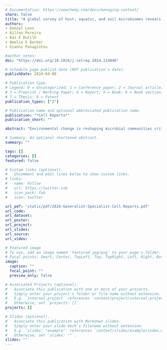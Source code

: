 ```yaml
---
# Documentation: https://wowchemy.com/docs/managing-content/
share: false
title: "A global survey of host, aquatic, and soil microbiomes reveals shared abundance and genomic features between bacterial and fungal generalists"
authors:
- Daniel Loos
- Ailton Pereira
- Bas E Dutilh
- Amelia E Barber
- Gianni Panagiotou

#author_notes:
doi: "https://doi.org/10.1016/j.celrep.2024.114046"

# Schedule page publish date (NOT publication's date).
publishDate: 2024-04-08

# Publication type.
# Legend: 0 = Uncategorized; 1 = Conference paper; 2 = Journal article;
# 3 = Preprint / Working Paper; 4 = Report; 5 = Book; 6 = Book section;
# 7 = Thesis; 8 = Patent
publication_types: ["2"]

# Publication name and optional abbreviated publication name.
publication: "*Cell Reports*"
publication_short: ""

abstract: "Environmental change is reshaping microbial communities critical to Earth and human health. Loos, Pereira, et al. analyze 1,580 microbiome samples from aquatic, host, and soil biomes to identify characteristics of bacteria and fungi that are resilient to change and identify those that may be vulnerable to biodiversity loss."

# Summary. An optional shortened abstract.
summary: ""

tags: []
categories: []
featured: false

# Custom links (optional).
#   Uncomment and edit lines below to show custom links.
# links:
# - name: Follow
#   url: https://twitter.com
#   icon_pack: fab
#   icon: twitter

url_pdf: 'static/pdf/2024-Generalist-Specialist-Cell-Reports.pdf'
url_code:
url_dataset:
url_poster:
url_project:
url_slides:
url_source:
url_video:

# Featured image
# To use, add an image named `featured.jpg/png` to your page's folder. 
# Focal points: Smart, Center, TopLeft, Top, TopRight, Left, Right, BottomLeft, Bottom, BottomRight.
image:
  caption: ""
  focal_point: ""
  preview_only: false

# Associated Projects (optional).
#   Associate this publication with one or more of your projects.
#   Simply enter your project's folder or file name without extension.
#   E.g. `internal-project` references `content/project/internal-project/index.md`.
#   Otherwise, set `projects: []`.
projects: []

# Slides (optional).
#   Associate this publication with Markdown slides.
#   Simply enter your slide deck's filename without extension.
#   E.g. `slides: "example"` references `content/slides/example/index.md`.
#   Otherwise, set `slides: ""`.
slides: ""
---
```

